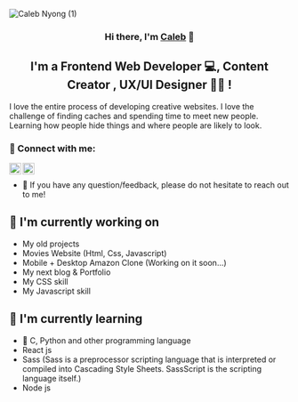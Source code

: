 ![Caleb Nyong (1)](https://user-images.githubusercontent.com/65078408/161803614-b8ca39b8-edd2-4acd-81b8-dcac0ff2a9ec.gif)

<h3 align="center">
Hi there, I'm <a href="#" target="_blank" rel="noreferrer">Caleb</a> 👋
</h3>

<h2 align="center">
I'm a Frontend Web Developer 💻, Content Creator , UX/UI Designer 👩‍💻 !
</h2> 

I love the entire process of developing creative websites. I love the challenge of finding caches and spending time to meet new people. Learning how people hide things and where people are likely to look.

### 🤝 Connect with me:

<a href="https://www.linkedin.com/in/calebnyong/"><img align="left" src="https://raw.githubusercontent.com/yushi1007/yushi1007/main/images/linkedin.svg" alt="Caleb Nyong | LinkedIn" width="21px"/></a>

<a href="https://medium.com/@calebnyong02"><img align="left" src="https://raw.githubusercontent.com/yushi1007/yushi1007/main/images/medium.svg" alt="Caleb Nyong | Medium" width="21px"/></a>
</br>
- 💬 If you have any question/feedback, please do not hesitate to reach out to me!

## 🔭 I'm currently working on

- My old projects
- Movies Website (Html, Css, Javascript)
- Mobile + Desktop Amazon Clone (Working on it soon...)
- My next blog & Portfolio
- My CSS skill
- My Javascript skill

## 🌱 I'm currently learning

- 📱 C, Python and other programming language
- React js
- Sass (Sass is a preprocessor scripting language that is interpreted or compiled into Cascading Style Sheets. SassScript is the scripting language itself.)
- Node js 

<!--
**calebapril/calebapril** is a ✨ _special_ ✨ repository because its `README.md` (this file) appears on your GitHub profile.

Here are some ideas to get you started:

- 🔭 I’m currently working on ...
- 🌱 I’m currently learning ...
- 👯 I’m looking to collaborate on ...
- 🤔 I’m looking for help with ...
- 💬 Ask me about ...
- 📫 How to reach me: ...
- 😄 Pronouns: ...
- ⚡ Fun fact: ...
-->
